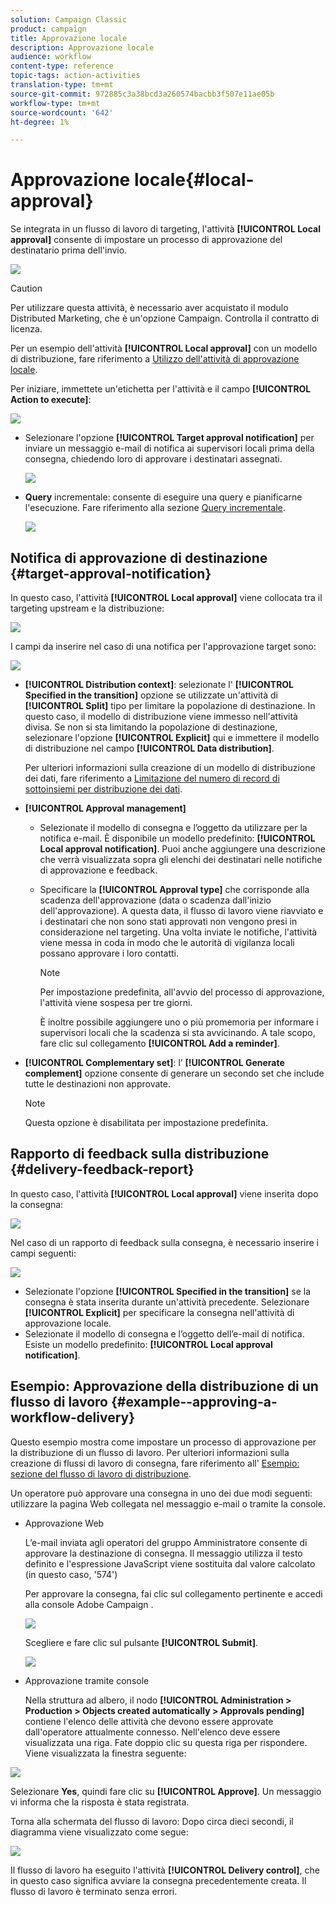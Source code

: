 ```yaml
---
solution: Campaign Classic
product: campaign
title: Approvazione locale
description: Approvazione locale
audience: workflow
content-type: reference
topic-tags: action-activities
translation-type: tm+mt
source-git-commit: 972885c3a38bcd3a260574bacbb3f507e11ae05b
workflow-type: tm+mt
source-wordcount: '642'
ht-degree: 1%

---
```



# Approvazione locale{#local-approval}

Se integrata in un flusso di lavoro di targeting, l&#39;attività **[!UICONTROL Local approval]** consente di impostare un processo di approvazione del destinatario prima dell&#39;invio.

![](assets/local_validation_0.png)

>[!CAUTION]
>
>Per utilizzare questa attività, è necessario aver acquistato il modulo Distributed Marketing, che è un&#39;opzione Campaign. Controlla il contratto di licenza.

Per un esempio dell&#39;attività **[!UICONTROL Local approval]** con un modello di distribuzione, fare riferimento a [Utilizzo dell&#39;attività di approvazione locale](../../workflow/using/using-the-local-approval-activity.md).

Per iniziare, immettete un&#39;etichetta per l&#39;attività e il campo **[!UICONTROL Action to execute]**:

![](assets/local_validation_1.png)

* Selezionare l&#39;opzione **[!UICONTROL Target approval notification]** per inviare un messaggio e-mail di notifica ai supervisori locali prima della consegna, chiedendo loro di approvare i destinatari assegnati.

   ![](assets/local_validation_intro_2.png)

* **Query** incrementale: consente di eseguire una query e pianificarne l&#39;esecuzione. Fare riferimento alla sezione [Query incrementale](../../workflow/using/incremental-query.md).

   ![](assets/local_validation_intro_3.png)

## Notifica di approvazione di destinazione {#target-approval-notification}

In questo caso, l&#39;attività **[!UICONTROL Local approval]** viene collocata tra il targeting upstream e la distribuzione:

![](assets/local_validation_2.png)

I campi da inserire nel caso di una notifica per l&#39;approvazione target sono:

![](assets/local_validation_3.png)

* **[!UICONTROL Distribution context]**: selezionate l&#39; **[!UICONTROL Specified in the transition]** opzione se utilizzate un&#39;attività di  **[!UICONTROL Split]** tipo per limitare la popolazione di destinazione. In questo caso, il modello di distribuzione viene immesso nell&#39;attività divisa. Se non si sta limitando la popolazione di destinazione, selezionare l&#39;opzione **[!UICONTROL Explicit]** qui e immettere il modello di distribuzione nel campo **[!UICONTROL Data distribution]**.

   Per ulteriori informazioni sulla creazione di un modello di distribuzione dei dati, fare riferimento a [Limitazione del numero di record di sottoinsiemi per distribuzione dei dati](../../workflow/using/split.md#limiting-the-number-of-subset-records-per-data-distribution).

* **[!UICONTROL Approval management]**

   * Selezionate il modello di consegna e l’oggetto da utilizzare per la notifica e-mail. È disponibile un modello predefinito: **[!UICONTROL Local approval notification]**. Puoi anche aggiungere una descrizione che verrà visualizzata sopra gli elenchi dei destinatari nelle notifiche di approvazione e feedback.
   * Specificare la **[!UICONTROL Approval type]** che corrisponde alla scadenza dell&#39;approvazione (data o scadenza dall&#39;inizio dell&#39;approvazione). A questa data, il flusso di lavoro viene riavviato e i destinatari che non sono stati approvati non vengono presi in considerazione nel targeting. Una volta inviate le notifiche, l&#39;attività viene messa in coda in modo che le autorità di vigilanza locali possano approvare i loro contatti.

      >[!NOTE]
      >
      >Per impostazione predefinita, all&#39;avvio del processo di approvazione, l&#39;attività viene sospesa per tre giorni.

      È inoltre possibile aggiungere uno o più promemoria per informare i supervisori locali che la scadenza si sta avvicinando. A tale scopo, fare clic sul collegamento **[!UICONTROL Add a reminder]**.

* **[!UICONTROL Complementary set]**: l’ **[!UICONTROL Generate complement]** opzione consente di generare un secondo set che include tutte le destinazioni non approvate.

   >[!NOTE]
   >
   >Questa opzione è disabilitata per impostazione predefinita.

## Rapporto di feedback sulla distribuzione {#delivery-feedback-report}

In questo caso, l&#39;attività **[!UICONTROL Local approval]** viene inserita dopo la consegna:

![](assets/local_validation_4.png)

Nel caso di un rapporto di feedback sulla consegna, è necessario inserire i campi seguenti:

![](assets/local_validation_workflow_4.png)

* Selezionate l&#39;opzione **[!UICONTROL Specified in the transition]** se la consegna è stata inserita durante un&#39;attività precedente. Selezionare **[!UICONTROL Explicit]** per specificare la consegna nell&#39;attività di approvazione locale.
* Selezionate il modello di consegna e l’oggetto dell’e-mail di notifica. Esiste un modello predefinito: **[!UICONTROL Local approval notification]**.

## Esempio: Approvazione della distribuzione di un flusso di lavoro {#example--approving-a-workflow-delivery}

Questo esempio mostra come impostare un processo di approvazione per la distribuzione di un flusso di lavoro. Per ulteriori informazioni sulla creazione di flussi di lavoro di consegna, fare riferimento all&#39; [Esempio: sezione del flusso di lavoro di distribuzione](../../workflow/using/delivery.md#example--delivery-workflow).

Un operatore può approvare una consegna in uno dei due modi seguenti: utilizzare la pagina Web collegata nel messaggio e-mail o tramite la console.

* Approvazione Web

   L’e-mail inviata agli operatori del gruppo Amministratore consente di approvare la destinazione di consegna. Il messaggio utilizza il testo definito e l&#39;espressione JavaScript viene sostituita dal valore calcolato (in questo caso, &#39;574&#39;)

   Per approvare la consegna, fai clic sul collegamento pertinente e accedi alla console Adobe Campaign .

   ![](assets/new-workflow-valid-webaccess.png)

   Scegliere e fare clic sul pulsante **[!UICONTROL Submit]**.

   ![](assets/new-workflow-valid-webaccess-confirm.png)

* Approvazione tramite console

   Nella struttura ad albero, il nodo **[!UICONTROL Administration > Production > Objects created automatically > Approvals pending]** contiene l&#39;elenco delle attività che devono essere approvate dall&#39;operatore attualmente connesso. Nell&#39;elenco deve essere visualizzata una riga. Fate doppio clic su questa riga per rispondere. Viene visualizzata la finestra seguente:

![](assets/new-workflow-7.png)

Selezionare **Yes**, quindi fare clic su **[!UICONTROL Approve]**. Un messaggio vi informa che la risposta è stata registrata.

Torna alla schermata del flusso di lavoro: Dopo circa dieci secondi, il diagramma viene visualizzato come segue:

![](assets/new-workflow-8.png)

Il flusso di lavoro ha eseguito l&#39;attività **[!UICONTROL Delivery control]**, che in questo caso significa avviare la consegna precedentemente creata. Il flusso di lavoro è terminato senza errori.
